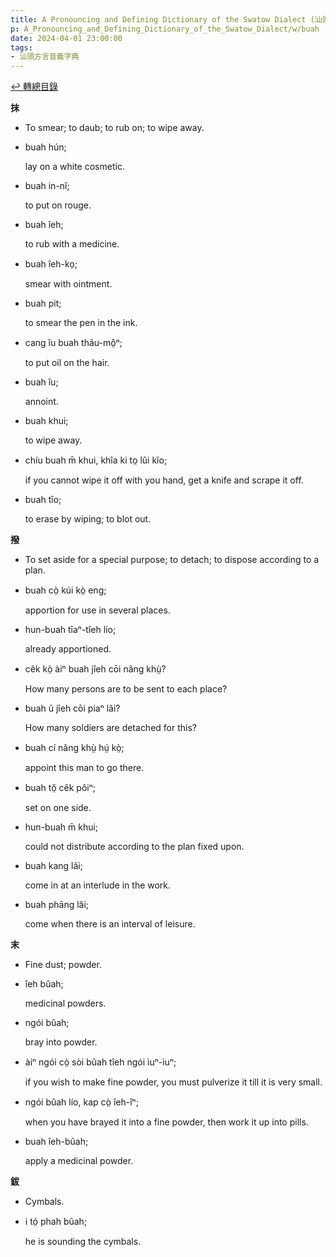 ```yaml
---
title: A Pronouncing and Defining Dictionary of the Swatow Dialect (汕頭方言音義字典) / buah
p: A_Pronouncing_and_Defining_Dictionary_of_the_Swatow_Dialect/w/buah
date: 2024-04-01 23:00:00
tags: 
- 汕頭方言音義字典
---
```


[↩️ 轉總目錄](/A_Pronouncing_and_Defining_Dictionary_of_the_Swatow_Dialect)


**抹**
- To smear; to daub; to rub on; to wipe away.

- buah hún;

  lay on a white cosmetic.

- buah in-nî;

  to put on rouge.

- buah îeh;

  to rub with a medicine.

- buah îeh-ko̤;

  smear with ointment.

- buah pit;

  to smear the pen in the ink.

- cang îu buah thâu-mô̤ⁿ;

  to put oil on the hair.

- buah îu;

  annoint.

- buah khui;

  to wipe away.

- chíu buah m̄ khui, khîa ki to̤ lûi kĭo;

  if you cannot wipe it off with you hand, get a knife and scrape it off.

- buah tīo;

  to erase by wiping; to blot out.

**撥**
- To set aside for a special purpose; to detach; to dispose according to a plan.

- buah cò̤ kúi kò̤ eng;

  apportion for use in several places.

- hun-buah tīaⁿ-tîeh lío;

  already apportioned.

- cêk kò̤ àiⁿ buah jîeh cōi nâng khṳ̀?

  How many persons are to be sent to each place?

- buah ŭ jîeh cōi piaⁿ lâi?

  How many soldiers are detached for this?

- buah cí nâng khṳ̀ hṳ́ kò̤;

  appoint this man to go there.

- buah tŏ̤ cêk pôiⁿ;

  set on one side.

- hun-buah m̄ khui;

  could not distribute according to the plan fixed upon.

- buah kang lâi;

  come in at an interlude in the work.

- buah phāng lâi;

  come when there is an interval of leisure.

**末**
- Fine dust; powder.

- îeh bûah;

  medicinal powders.

- ngói bûah;

  bray into powder.

- àiⁿ ngói cò̤ sòi bûah tîeh ngói ìuⁿ-ìuⁿ;

  if you wish to make fine powder, you must pulverize it till it is very small.

- ngói bûah lío, kap cò̤ îeh-îⁿ;

  when you have brayed it into a fine powder, then work it up into pills.

- buah îeh-bûah;

  apply a medicinal powder.

**鈸**
- Cymbals.

- i tó̤ phah bûah;

  he is sounding the cymbals.